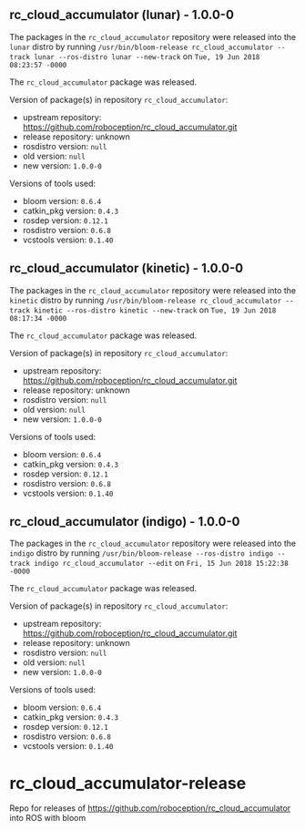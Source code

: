 ## rc_cloud_accumulator (lunar) - 1.0.0-0

The packages in the `rc_cloud_accumulator` repository were released into the `lunar` distro by running `/usr/bin/bloom-release rc_cloud_accumulator --track lunar --ros-distro lunar --new-track` on `Tue, 19 Jun 2018 08:23:57 -0000`

The `rc_cloud_accumulator` package was released.

Version of package(s) in repository `rc_cloud_accumulator`:

- upstream repository: https://github.com/roboception/rc_cloud_accumulator.git
- release repository: unknown
- rosdistro version: `null`
- old version: `null`
- new version: `1.0.0-0`

Versions of tools used:

- bloom version: `0.6.4`
- catkin_pkg version: `0.4.3`
- rosdep version: `0.12.1`
- rosdistro version: `0.6.8`
- vcstools version: `0.1.40`


## rc_cloud_accumulator (kinetic) - 1.0.0-0

The packages in the `rc_cloud_accumulator` repository were released into the `kinetic` distro by running `/usr/bin/bloom-release rc_cloud_accumulator --track kinetic --ros-distro kinetic --new-track` on `Tue, 19 Jun 2018 08:17:34 -0000`

The `rc_cloud_accumulator` package was released.

Version of package(s) in repository `rc_cloud_accumulator`:

- upstream repository: https://github.com/roboception/rc_cloud_accumulator.git
- release repository: unknown
- rosdistro version: `null`
- old version: `null`
- new version: `1.0.0-0`

Versions of tools used:

- bloom version: `0.6.4`
- catkin_pkg version: `0.4.3`
- rosdep version: `0.12.1`
- rosdistro version: `0.6.8`
- vcstools version: `0.1.40`


## rc_cloud_accumulator (indigo) - 1.0.0-0

The packages in the `rc_cloud_accumulator` repository were released into the `indigo` distro by running `/usr/bin/bloom-release --ros-distro indigo --track indigo rc_cloud_accumulator --edit` on `Fri, 15 Jun 2018 15:22:38 -0000`

The `rc_cloud_accumulator` package was released.

Version of package(s) in repository `rc_cloud_accumulator`:

- upstream repository: https://github.com/roboception/rc_cloud_accumulator.git
- release repository: unknown
- rosdistro version: `null`
- old version: `null`
- new version: `1.0.0-0`

Versions of tools used:

- bloom version: `0.6.4`
- catkin_pkg version: `0.4.3`
- rosdep version: `0.12.1`
- rosdistro version: `0.6.8`
- vcstools version: `0.1.40`


# rc_cloud_accumulator-release
Repo for releases of https://github.com/roboception/rc_cloud_accumulator into ROS with bloom
